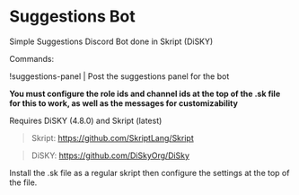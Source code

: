 # Suggestions Bot
Simple Suggestions Discord Bot done in Skript (DiSKY)

Commands:

!suggestions-panel | Post the suggestions panel for the bot

**You must configure the role ids and channel ids at the top of the .sk file for this to work, as well as the messages for customizability**

Requires DiSKY (4.8.0) and Skript (latest)

> Skript: https://github.com/SkriptLang/Skript

> DiSKY: https://github.com/DiSkyOrg/DiSky

Install the .sk file as a regular skript then configure the settings at the top of the file.
